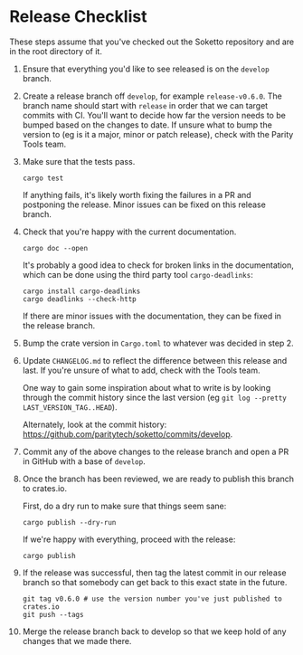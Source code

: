 # Release Checklist

These steps assume that you've checked out the Soketto repository and are in the root directory of it.

1. Ensure that everything you'd like to see released is on the `develop` branch.

2. Create a release branch off `develop`, for example `release-v0.6.0`. The branch name should start with `release`
   in order that we can target commits with CI. You'll want to decide how far the version needs to be bumped 
   based on the changes to date. If unsure what to bump the version to (eg is it a major, minor or patch 
   release), check with the Parity Tools team.

2. Make sure that the tests pass.
   
   ```
   cargo test
   ```

   If anything fails, it's likely worth fixing the failures in a PR and postponing the release. Minor 
   issues can be fixed on this release branch.

3. Check that you're happy with the current documentation.
   
   ```
   cargo doc --open
   ```
 
   It's probably a good idea to check for broken links in the documentation, which
   can be done using the third party tool `cargo-deadlinks`:

   ```
   cargo install cargo-deadlinks
   cargo deadlinks --check-http
   ```

   If there are minor issues with the documentation, they can be fixed in the release branch.

4. Bump the crate version in `Cargo.toml` to whatever was decided in step 2.

5. Update `CHANGELOG.md` to reflect the difference between this release and last. If you're unsure of
   what to add, check with the Tools team. 
   
   One way to gain some inspiration about what to write is by looking through the commit history since 
   the last version (eg `git log --pretty LAST_VERSION_TAG..HEAD`).

   Alternately, look at the commit history: https://github.com/paritytech/soketto/commits/develop.

6. Commit any of the above changes to the release branch and open a PR in GitHub with a base of `develop`.

7. Once the branch has been reviewed, we are ready to publish this branch to crates.io.
   
   First, do a dry run to make sure that things seem sane:
   ```
   cargo publish --dry-run
   ```

   If we're happy with everything, proceed with the release:
   ```
   cargo publish
   ```

8. If the release was successful, then tag the latest commit in our release branch so that somebody can
   get back to this exact state in the future.

   ```
   git tag v0.6.0 # use the version number you've just published to crates.io
   git push --tags
   ```

9. Merge the release branch back to develop so that we keep hold of any changes that we made there.
